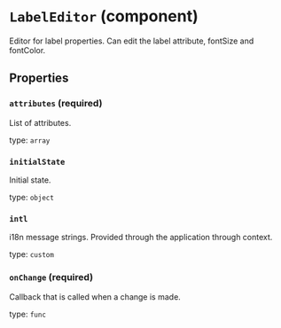 `LabelEditor` (component)
=========================

Editor for label properties. Can edit the label attribute, fontSize and fontColor.

Properties
----------

### `attributes` (required)

List of attributes.

type: `array`


### `initialState`

Initial state.

type: `object`


### `intl`

i18n message strings. Provided through the application through context.

type: `custom`


### `onChange` (required)

Callback that is called when a change is made.

type: `func`

